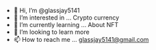 - 👋 Hi, I’m @glassjay5141
- 👀 I’m interested in ... Crypto currency 
- 🌱 I’m currently learning ... About NFT
- 💞️ I’m looking to learn more 
- 📫 How to reach me ... glassjay5141@gmail.com

<!---
glassjay5141/glassjay5141 is a ✨ special ✨ repository because its `README.md` (this file) appears on your GitHub profile.
You can click the Preview link to take a look at your changes.
--->
